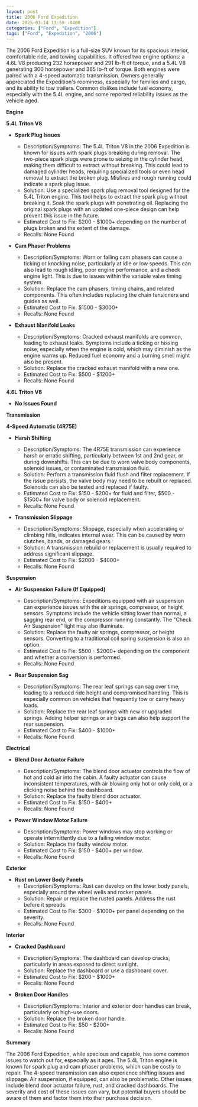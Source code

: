 ```yaml
---
layout: post
title: 2006 Ford Expedition
date: 2025-03-14 13:59 -0400
categories: ["Ford", "Expedition"]
tags: ["Ford", "Expedition", "2006"]
---
```

The 2006 Ford Expedition is a full-size SUV known for its spacious interior, comfortable ride, and towing capabilities. It offered two engine options: a 4.6L V8 producing 232 horsepower and 291 lb-ft of torque, and a 5.4L V8 generating 300 horsepower and 365 lb-ft of torque. Both engines were paired with a 4-speed automatic transmission. Owners generally appreciated the Expedition's roominess, especially for families and cargo, and its ability to tow trailers. Common dislikes include fuel economy, especially with the 5.4L engine, and some reported reliability issues as the vehicle aged.

**Engine**

**5.4L Triton V8**

*   **Spark Plug Issues**
    *   Description/Symptoms: The 5.4L Triton V8 in the 2006 Expedition is known for issues with spark plugs breaking during removal. The two-piece spark plugs were prone to seizing in the cylinder head, making them difficult to extract without breaking. This could lead to damaged cylinder heads, requiring specialized tools or even head removal to extract the broken plug. Misfires and rough running could indicate a spark plug issue.
    *   Solution: Use a specialized spark plug removal tool designed for the 5.4L Triton engine. This tool helps to extract the spark plug without breaking it. Soak the spark plugs with penetrating oil. Replacing the original spark plugs with an updated one-piece design can help prevent this issue in the future.
    *   Estimated Cost to Fix: $200 - $1000+ depending on the number of plugs broken and the extent of the damage.
    *   Recalls: None Found

*   **Cam Phaser Problems**
    *   Description/Symptoms: Worn or failing cam phasers can cause a ticking or knocking noise, particularly at idle or low speeds. This can also lead to rough idling, poor engine performance, and a check engine light. This is due to issues within the variable valve timing system.
    *   Solution: Replace the cam phasers, timing chains, and related components. This often includes replacing the chain tensioners and guides as well.
    *   Estimated Cost to Fix: $1500 - $3000+
    *   Recalls: None Found

*   **Exhaust Manifold Leaks**
    *   Description/Symptoms: Cracked exhaust manifolds are common, leading to exhaust leaks. Symptoms include a ticking or hissing noise, especially when the engine is cold, which may diminish as the engine warms up. Reduced fuel economy and a burning smell might also be present.
    *   Solution: Replace the cracked exhaust manifold with a new one.
    *   Estimated Cost to Fix: $500 - $1200+
    *   Recalls: None Found

**4.6L Triton V8**

*   **No Issues Found**

**Transmission**

**4-Speed Automatic (4R75E)**

*   **Harsh Shifting**
    *   Description/Symptoms: The 4R75E transmission can experience harsh or erratic shifting, particularly between 1st and 2nd gear, or during downshifts. This can be due to worn valve body components, solenoid issues, or contaminated transmission fluid.
    *   Solution: Perform a transmission fluid flush and filter replacement. If the issue persists, the valve body may need to be rebuilt or replaced. Solenoids can also be tested and replaced if faulty.
    *   Estimated Cost to Fix: $150 - $200+ for fluid and filter, $500 - $1500+ for valve body or solenoid replacement.
    *   Recalls: None Found

*   **Transmission Slippage**
    *   Description/Symptoms: Slippage, especially when accelerating or climbing hills, indicates internal wear. This can be caused by worn clutches, bands, or damaged gears.
    *   Solution: A transmission rebuild or replacement is usually required to address significant slippage.
    *   Estimated Cost to Fix: $2000 - $4000+
    *   Recalls: None Found

**Suspension**

*   **Air Suspension Failure (If Equipped)**
    *   Description/Symptoms: Expeditions equipped with air suspension can experience issues with the air springs, compressor, or height sensors. Symptoms include the vehicle sitting lower than normal, a sagging rear end, or the compressor running constantly. The "Check Air Suspension" light may also illuminate.
    *   Solution: Replace the faulty air springs, compressor, or height sensors. Converting to a traditional coil spring suspension is also an option.
    *   Estimated Cost to Fix: $500 - $2000+ depending on the component and whether a conversion is performed.
    *   Recalls: None Found

*   **Rear Suspension Sag**
    *   Description/Symptoms: The rear leaf springs can sag over time, leading to a reduced ride height and compromised handling. This is especially common on vehicles that frequently tow or carry heavy loads.
    *   Solution: Replace the rear leaf springs with new or upgraded springs. Adding helper springs or air bags can also help support the rear suspension.
    *   Estimated Cost to Fix: $400 - $1000+
    *   Recalls: None Found

**Electrical**

*   **Blend Door Actuator Failure**
    *   Description/Symptoms: The blend door actuator controls the flow of hot and cold air into the cabin. A faulty actuator can cause inconsistent temperatures, with air blowing only hot or only cold, or a clicking noise behind the dashboard.
    *   Solution: Replace the faulty blend door actuator.
    *   Estimated Cost to Fix: $150 - $400+
    *   Recalls: None Found

*   **Power Window Motor Failure**
    *   Description/Symptoms: Power windows may stop working or operate intermittently due to a failing window motor.
    *   Solution: Replace the faulty window motor.
    *   Estimated Cost to Fix: $150 - $400+ per window.
    *   Recalls: None Found

**Exterior**

*   **Rust on Lower Body Panels**
    *   Description/Symptoms: Rust can develop on the lower body panels, especially around the wheel wells and rocker panels.
    *   Solution: Repair or replace the rusted panels. Address the rust before it spreads.
    *   Estimated Cost to Fix: $300 - $1000+ per panel depending on the severity.
    *   Recalls: None Found

**Interior**

*   **Cracked Dashboard**
    *   Description/Symptoms: The dashboard can develop cracks, particularly in areas exposed to direct sunlight.
    *   Solution: Replace the dashboard or use a dashboard cover.
    *   Estimated Cost to Fix: $200 - $1000+
    *   Recalls: None Found

*   **Broken Door Handles**
    *   Description/Symptoms: Interior and exterior door handles can break, particularly on high-use doors.
    *   Solution: Replace the broken door handle.
    *   Estimated Cost to Fix: $50 - $200+
    *   Recalls: None Found

**Summary**

The 2006 Ford Expedition, while spacious and capable, has some common issues to watch out for, especially as it ages. The 5.4L Triton engine is known for spark plug and cam phaser problems, which can be costly to repair. The 4-speed transmission can also experience shifting issues and slippage. Air suspension, if equipped, can also be problematic. Other issues include blend door actuator failure, rust, and cracked dashboards. The severity and cost of these issues can vary, but potential buyers should be aware of them and factor them into their purchase decision.

